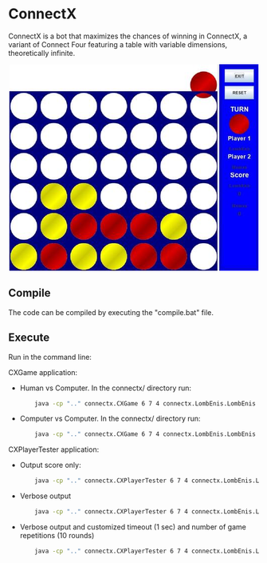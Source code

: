 # ConnectX
ConnectX is a bot that maximizes the chances of winning in ConnectX, a variant of Connect Four featuring a table with variable dimensions, theoretically infinite.

<p align="center">
  <img src="https://github.com/lombichh/connectx/blob/main/imgs/connectx.jpg" alt="connectx image"/>
</p>

## Compile
The code can be compiled by executing the "compile.bat" file.

## Execute
Run in the command line:

CXGame application:

- Human vs Computer.  In the connectx/ directory run:
    ```sh
	    java -cp ".." connectx.CXGame 6 7 4 connectx.LombEnis.LombEnis
    ```

- Computer vs Computer. In the connectx/ directory run:
    ```sh
	    java -cp ".." connectx.CXGame 6 7 4 connectx.LombEnis.LombEnis connectx.L1.L1
    ```

CXPlayerTester application:

- Output score only:
    ```sh
	    java -cp ".." connectx.CXPlayerTester 6 7 4 connectx.LombEnis.LombEnis connectx.L1.L1
    ```

- Verbose output
    ```sh
	    java -cp ".." connectx.CXPlayerTester 6 7 4 connectx.LombEnis.LombEnis connectx.L1.L1 -v
    ```

- Verbose output and customized timeout (1 sec) and number of game repetitions (10 rounds)
    ```sh
	    java -cp ".." connectx.CXPlayerTester 6 7 4 connectx.LombEnis.LombEnis connectx.L1.L1 -v -t 1 -r 10
    ```